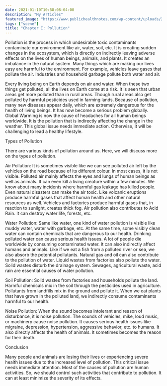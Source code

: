 ```yaml
---
date: 2021-01-10T10:58:08-04:00
description: "My Articles"
featured_image: "https://www.publichealthnotes.com/wp-content/uploads/2018/11/pollution.jpg"
tags: ["scene"]
title: "Chapter I: Pollution"
---
```


Pollution is the process in which undesirable toxic contaminants contaminate our environment like air, water, soil, etc.
 It is creating sudden changes in the ecosystem, which is directly on indirectly leaving adverse effects on the lives of human beings, animals, and plants.
 It creates an imbalance in the natural system. Many things which are making our lives easy are harmful to the environment.
 For example, vehicles leave gases that pollute the air. Industries and household garbage pollute both water and air.

Every living being on Earth depends on air and water. When these two things get polluted, all the lives on Earth come at a risk.
 It is seen that urban areas get more polluted than in rural areas. Though rural areas also get polluted
 by harmful pesticides used in farming lands. Because of pollution, many new diseases
 appear daily, which are extremely dangerous for the health of living beings.
 It has now become a serious problem globally. Global Warming is now the cause of headaches for all human beings worldwide.
 It is the pollution that is indirectly affecting the change in the weather.
 This global issue needs immediate action. Otherwise, it will be challenging to lead a healthy lifestyle.

Types of Pollution

There are various kinds of pollution around us. Here, we will discuss more on the types of pollution.

Air Pollution: It is sometimes visible like we can see polluted air left by the vehicles on the road because of its different colour. 
In most cases, it is not visible. Polluted air mainly affects the eyes and lungs of human beings as well as animals. It can even kill
 a living creature within a few minutes. We know about many incidents where harmful
 gas leakage has killed people. Even natural disasters can make the air toxic.
 Like volcanic eruptions produce harmful gases that affect human health and other
 natural resources as well. Vehicles and factories produce harmful gases that,
 in reaction to sunlight, creates thick fog. Air pollution also contributes to Acid Rain. It can destroy water life, forests, etc.

Water Pollution: Same like water, one kind of water pollution is visible like muddy water, water with garbage, etc.
 At the same time, some visibly clean water can contain chemicals that are dangerous to our health. Drinking polluted
 water can cause serious health issues. A lot of people die worldwide by consuming contaminated water.
 It can also indirectly affect humans and animals. Like if we eat a fish from a polluted river or sea, we
 also absorb the potential pollutants. Natural gas and oil can also contribute to the pollution of water.
 Liquid wastes from factories also pollute the water. Solid wastes disturb the drainage system.
 Sewages, agricultural waste, acid rain are essential causes of water pollution.

Soil Pollution: Solid wastes from factories and households pollute the land. Harmful chemicals
 mix in the soil through the pesticides used in agriculture. Pollutants from landfills mix in
 the ground and pollute it. When we eat plants that have grown in the polluted land,
 we indirectly consume contaminants harmful to our health.

Noise Pollution: When the sound becomes intolerant and reason of disturbance, it is noise pollution.
 The sounds of vehicles, mike, loud music, or machinery cause noise pollution. It causes serious health
 issues like migraine, depression, hypertension, aggressive behavior, etc. to humans. It
 also directly affects the health of animals. It sometimes becomes the reason for their death.

Conclusion

Many people and animals are losing their lives or experiencing severe health issues due to the increased level
 of pollution. This critical issue needs immediate attention. Most of the causes of pollution are human activities.
 So, we should control such activities that contribute to pollution. It can at least minimize the severity of its effects.
